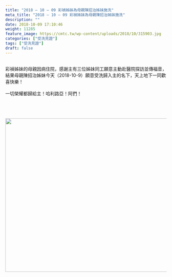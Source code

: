 ```yaml
---
title: "2018 – 10 – 09 彩禎姊妹為母親陳招治姊妹施洗"
meta_title: "2018 – 10 – 09 彩禎姊妹為母親陳招治姊妹施洗"
description: ""
date: 2018-10-09 17:10:46
weight: 11285
feature_image: https://cmtc.tw/wp-content/uploads/2018/10/315903.jpg
categories: ["受洗見證"]
tags: ["受洗見證"]
draft: false
---
```


<div class="kvgmc6g5 cxmmr5t8 oygrvhab hcukyx3x c1et5uql ii04i59q"><br />
<div dir="auto">彩禎姊妹的母親因病住院，感謝主有三位姊妹同工願意主動赴醫院探訪並傳福音，結果母親陳招治姊妹今天（2018-10-9）願意受洗歸入主的名下，天上地下一同歡喜快樂！<br />
<br />
一切榮耀都歸給主！哈利路亞！阿們！</div><br />
</div><br />
<div dir="auto"></div><br />
<div dir="auto"></div><br />
<div dir="auto"><img class="size-full wp-image-11403 aligncenter" src="https://cmtc.tw/wp-content/uploads/2018/10/315908.jpg" alt="" width="960" height="480" /></div>
        